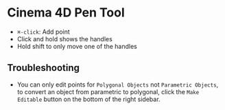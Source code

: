 # Cinema 4D Pen Tool

- `⌘-click`: Add point
- Click and hold shows the handles
- Hold shift to only move one of the handles

## Troubleshooting

- You can only edit points for `Polygonal Objects` not `Parametric Objects`, to convert an object from parametric to polygonal, click the `Make Editable` button on the bottom of the right sidebar.
